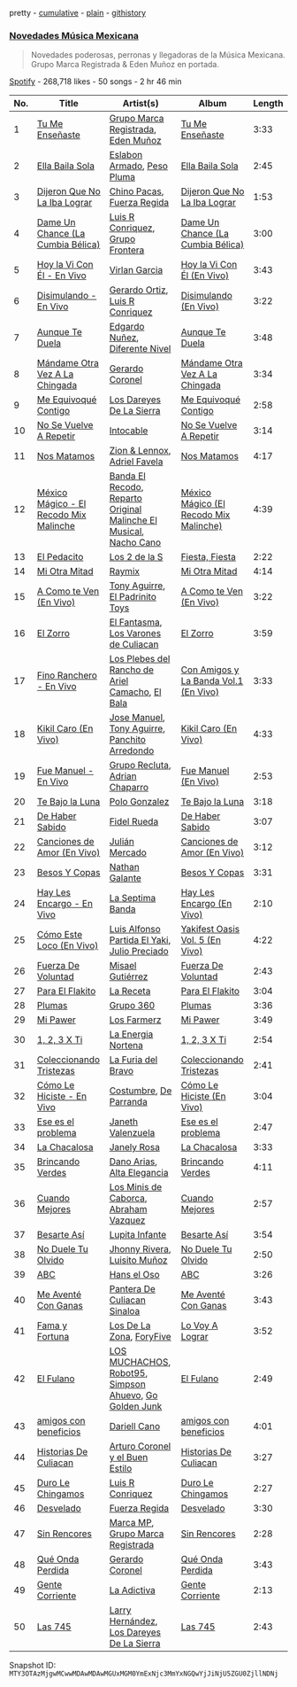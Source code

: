 pretty - [cumulative](/playlists/cumulative/37i9dQZF1DWXvaphaClKD3.md) - [plain](/playlists/plain/37i9dQZF1DWXvaphaClKD3) - [githistory](https://github.githistory.xyz/mackorone/spotify-playlist-archive/blob/main/playlists/plain/37i9dQZF1DWXvaphaClKD3)

### [Novedades Música Mexicana](https://open.spotify.com/playlist/37i9dQZF1DWXvaphaClKD3)

> Novedades poderosas, perronas y llegadoras de la Música Mexicana\. Grupo Marca Registrada & Eden Muñoz en portada.

[Spotify](https://open.spotify.com/user/spotify) - 268,718 likes - 50 songs - 2 hr 46 min

| No. | Title | Artist(s) | Album | Length |
|---|---|---|---|---|
| 1 | [Tu Me Enseñaste](https://open.spotify.com/track/0367uF6vbcYnIYAgilNWYX) | [Grupo Marca Registrada](https://open.spotify.com/artist/1gW6pz5n1aK249L0GvfQCC), [Eden Muñoz](https://open.spotify.com/artist/1gJdf4Yybu4X5A2xYV3NMV) | [Tu Me Enseñaste](https://open.spotify.com/album/1p1LvWM0ysgMEPmK8paYm0) | 3:33 |
| 2 | [Ella Baila Sola](https://open.spotify.com/track/3dnP0JxCgygwQH9Gm7q7nb) | [Eslabon Armado](https://open.spotify.com/artist/0XeEobZplHxzM9QzFQWLiR), [Peso Pluma](https://open.spotify.com/artist/12GqGscKJx3aE4t07u7eVZ) | [Ella Baila Sola](https://open.spotify.com/album/3Mm1P5CEEAiuJqBclr2EyU) | 2:45 |
| 3 | [Dijeron Que No La Iba Lograr](https://open.spotify.com/track/7dR09k1an5JEq7ch0Y5hvV) | [Chino Pacas](https://open.spotify.com/artist/2rmkQLzj0k4nZdQehOUByO), [Fuerza Regida](https://open.spotify.com/artist/0ys2OFYzWYB5hRDLCsBqxt) | [Dijeron Que No La Iba Lograr](https://open.spotify.com/album/3pyALc28lhIbH4gPXVNb9g) | 1:53 |
| 4 | [Dame Un Chance \(La Cumbia Bélica\)](https://open.spotify.com/track/3JFoEDgwyiiCr5C9wRhIg4) | [Luis R Conriquez](https://open.spotify.com/artist/0pePYDrJGk8gqMRbXrLJC8), [Grupo Frontera](https://open.spotify.com/artist/6XkjpgcEsYab502Vr1bBeW) | [Dame Un Chance \(La Cumbia Bélica\)](https://open.spotify.com/album/4Qh99SRar1QNgx0aPMp2kg) | 3:00 |
| 5 | [Hoy la Vi Con Él \- En Vivo](https://open.spotify.com/track/3Tz3CWlyJgui4a5VlIgRwf) | [Virlan Garcia](https://open.spotify.com/artist/0vjeBgTzYTwmYoVySJzXGD) | [Hoy la Vi Con Él \(En Vivo\)](https://open.spotify.com/album/4RTwqsdd8FztLzycvZ05BX) | 3:43 |
| 6 | [Disimulando \- En Vivo](https://open.spotify.com/track/7mjkqI87JhGwAou3aWe37T) | [Gerardo Ortiz](https://open.spotify.com/artist/4J13m9IZh03PEhoxAxRhXO), [Luis R Conriquez](https://open.spotify.com/artist/0pePYDrJGk8gqMRbXrLJC8) | [Disimulando \(En Vivo\)](https://open.spotify.com/album/0PkUb03Sjsiu4t8s6RF62V) | 3:22 |
| 7 | [Aunque Te Duela](https://open.spotify.com/track/28dvr7pIJcX53oHnNgMVDa) | [Edgardo Nuñez](https://open.spotify.com/artist/0mA4dkNGiN4fqTBi2SLlAv), [Diferente Nivel](https://open.spotify.com/artist/5dHdCFMXwl9JofjKjS1MW0) | [Aunque Te Duela](https://open.spotify.com/album/4qaO5TCNaNLC1co8lAWCkj) | 3:48 |
| 8 | [Mándame Otra Vez A La Chingada](https://open.spotify.com/track/5Xd5yjl9UdzLQxclBT6pMf) | [Gerardo Coronel](https://open.spotify.com/artist/6JoYL9QYbdgPb6EuE5J2pC) | [Mándame Otra Vez A La Chingada](https://open.spotify.com/album/370vnYfsorNlT6jEV2ul1X) | 3:34 |
| 9 | [Me Equivoqué Contigo](https://open.spotify.com/track/4swuSMKfNeiFPmAM949HjP) | [Los Dareyes De La Sierra](https://open.spotify.com/artist/1ZMJSCQw8DIefcLb1FIpY0) | [Me Equivoqué Contigo](https://open.spotify.com/album/4sD6anxj28NyEOIhKaaunD) | 2:58 |
| 10 | [No Se Vuelve A Repetir](https://open.spotify.com/track/5S8bGN62F8XQfZo26caGjv) | [Intocable](https://open.spotify.com/artist/108moq3rq6bm1M4Ypz0J02) | [No Se Vuelve A Repetir](https://open.spotify.com/album/1LwEYfRvKkCQY1KojHlRYE) | 3:14 |
| 11 | [Nos Matamos](https://open.spotify.com/track/7mo1AfuiwZaPxoD6UX7P3A) | [Zion & Lennox](https://open.spotify.com/artist/21451j1KhjAiaYKflxBjr1), [Adriel Favela](https://open.spotify.com/artist/0PrhwIWbqYFYyY2ZrkIWgI) | [Nos Matamos](https://open.spotify.com/album/21ZaKyZrmiksMqiystXkml) | 4:17 |
| 12 | [México Mágico \- El Recodo Mix Malinche](https://open.spotify.com/track/1oExnk9g8wkbamQpjOIHM1) | [Banda El Recodo](https://open.spotify.com/artist/6AcOTCYBMvjKYy4zms0kaC), [Reparto Original Malinche El Musical](https://open.spotify.com/artist/414Ri5Zew60OnucnMZ0ZNg), [Nacho Cano](https://open.spotify.com/artist/3sNPNZwXgDcCY71Jqa7kMe) | [México Mágico \(El Recodo Mix Malinche\)](https://open.spotify.com/album/6cPchuVN6uRIjzeqmE9pKy) | 4:39 |
| 13 | [El Pedacito](https://open.spotify.com/track/1tDxYhxR8nWUScPO6oHBS1) | [Los 2 de la S](https://open.spotify.com/artist/4UqfXEVibVEPfoopm7Pduc) | [Fiesta, Fiesta](https://open.spotify.com/album/5oMNdms9HuOfAtlUf3mF8J) | 2:22 |
| 14 | [Mi Otra Mitad](https://open.spotify.com/track/0xCANaLk8F91mIUdOm3ljG) | [Raymix](https://open.spotify.com/artist/0hHT2BH7XTm3ZdZb6CX064) | [Mi Otra Mitad](https://open.spotify.com/album/0gtkL0OqqDGkXlqqDDk2JM) | 4:14 |
| 15 | [A Como te Ven \(En Vivo\)](https://open.spotify.com/track/7jtSoRjShFbMGW0s8WCKfi) | [Tony Aguirre](https://open.spotify.com/artist/6twEaJ9RPRYiCmWapjG8xh), [El Padrinito Toys](https://open.spotify.com/artist/04mzq9GH08zOBRdV2gzmXm) | [A Como te Ven \(En Vivo\)](https://open.spotify.com/album/7H5HTt5Kh353pj9XCUHB0m) | 3:22 |
| 16 | [El Zorro](https://open.spotify.com/track/5U1bP3nRulk7egjqWQSkNA) | [El Fantasma](https://open.spotify.com/artist/0my6Pg4I28dVcZLSpAkqhv), [Los Varones de Culiacan](https://open.spotify.com/artist/3Bz4vStA4p6jwPXL6SDZ9d) | [El Zorro](https://open.spotify.com/album/4HMkP0BVe9AzwYsMJX7SSZ) | 3:59 |
| 17 | [Fino Ranchero \- En Vivo](https://open.spotify.com/track/6XCOR9Rs01PBQrVxI7nXxa) | [Los Plebes del Rancho de Ariel Camacho](https://open.spotify.com/artist/6cnl6Jz97730GUS8zEAK77), [El Bala](https://open.spotify.com/artist/5vJg40S7jbzIIe6kEkouwY) | [Con Amigos y La Banda Vol.1 \(En Vivo\)](https://open.spotify.com/album/3VuqUe1TDvhAKzRAxUSw5b) | 3:33 |
| 18 | [Kikil Caro \(En Vivo\)](https://open.spotify.com/track/5TrI52vvqsPzMBd2cnba1A) | [Jose Manuel](https://open.spotify.com/artist/1rXOb9uSnt1qvPF44FTplr), [Tony Aguirre](https://open.spotify.com/artist/6twEaJ9RPRYiCmWapjG8xh), [Panchito Arredondo](https://open.spotify.com/artist/1enyvmNKgt4BIIkVnt9FAV) | [Kikil Caro \(En Vivo\)](https://open.spotify.com/album/2uzlOBEAmFVA97KHRZjPOv) | 4:33 |
| 19 | [Fue Manuel \- En Vivo](https://open.spotify.com/track/0GVjvHPjw5c0FkKYuv8Kxe) | [Grupo Recluta](https://open.spotify.com/artist/2Dlvgi70UoJJicfKgoW5Vo), [Adrian Chaparro](https://open.spotify.com/artist/3Y4EQUPoAoMmzHwq4LUYtl) | [Fue Manuel \(En Vivo\)](https://open.spotify.com/album/5ML7zIqNucPLnoArhEpUcf) | 2:53 |
| 20 | [Te Bajo la Luna](https://open.spotify.com/track/3DBhxEXg4m8iw5tXRvcKbt) | [Polo Gonzalez](https://open.spotify.com/artist/0OpXeanba0vYnyoft00BP6) | [Te Bajo la Luna](https://open.spotify.com/album/316IAwfQ7YP1gsmukDOguw) | 3:18 |
| 21 | [De Haber Sabido](https://open.spotify.com/track/4dtqp3ds7XsozKUfCaQh9O) | [Fidel Rueda](https://open.spotify.com/artist/1lQO7ePBTp5yOfVK9hicoJ) | [De Haber Sabido](https://open.spotify.com/album/7pvfysfPYYPOiFJNE5ITeX) | 3:07 |
| 22 | [Canciones de Amor \(En Vivo\)](https://open.spotify.com/track/0n3msBFqu4jgyX6AngPGvs) | [Julián Mercado](https://open.spotify.com/artist/4NEQrC4AlByMUOmOp9H5hZ) | [Canciones de Amor \(En Vivo\)](https://open.spotify.com/album/0CmFt4VI1eNvj29UO8gV1f) | 3:12 |
| 23 | [Besos Y Copas](https://open.spotify.com/track/5VBdkbhCvZo3uNELJyER3c) | [Nathan Galante](https://open.spotify.com/artist/0mYDDBNR5KCRC68CkmeOJB) | [Besos Y Copas](https://open.spotify.com/album/0n4zjBia2MKzrhJ6enxGr5) | 3:31 |
| 24 | [Hay Les Encargo \- En Vivo](https://open.spotify.com/track/2B7YsRDBJLzWPLtAFGJ1Xg) | [La Septima Banda](https://open.spotify.com/artist/610tJqABwgZWaRvtJoJQF0) | [Hay Les Encargo \(En Vivo\)](https://open.spotify.com/album/0Wmhu9yL8wNp8YuyPVIw1s) | 2:10 |
| 25 | [Cómo Este Loco \(En Vivo\)](https://open.spotify.com/track/2lfOKHw5PZ6oSRBM1LdWpd) | [Luis Alfonso Partida El Yaki](https://open.spotify.com/artist/5l6N2hoIaP7snXdjnCULvk), [Julio Preciado](https://open.spotify.com/artist/0YHkeVGRdH0t8skdMxpqp3) | [Yakifest Oasis Vol\. 5 \(En Vivo\)](https://open.spotify.com/album/5iJMnRlnUcuN9GTlGrgJgP) | 4:22 |
| 26 | [Fuerza De Voluntad](https://open.spotify.com/track/2O75oyAguhcpgpDkP5k0Wm) | [Misael Gutiérrez](https://open.spotify.com/artist/4TAlMkVgr4FK7INJXQLzfS) | [Fuerza De Voluntad](https://open.spotify.com/album/59x39WBJbbolx68Dt9Di27) | 2:43 |
| 27 | [Para El Flakito](https://open.spotify.com/track/0QMdsMB1ZWQ1p1x2quFDa3) | [La Receta](https://open.spotify.com/artist/3p8PwzenE7ktd4BVFuQzMD) | [Para El Flakito](https://open.spotify.com/album/086em2i3mOVlRGbpzHISY9) | 3:04 |
| 28 | [Plumas](https://open.spotify.com/track/0I4y41LnMVrZpZWUlzDX8N) | [Grupo 360](https://open.spotify.com/artist/2h9VgLswbVrXfdjW8UVqHC) | [Plumas](https://open.spotify.com/album/4geJutzKEGHX3DOrGPmyXh) | 3:36 |
| 29 | [Mi Pawer](https://open.spotify.com/track/4DQ4ywyE1pWht05dewOC8v) | [Los Farmerz](https://open.spotify.com/artist/5aZppZ1lCv3Y09RuunlN1a) | [Mi Pawer](https://open.spotify.com/album/4i4tlzbFgKIC60ElIvPjFT) | 3:49 |
| 30 | [1, 2, 3 X Ti](https://open.spotify.com/track/5GFgBzEP1Q9xYmYhgtdRIO) | [La Energia Nortena](https://open.spotify.com/artist/6uFxO15AG9aoz7MS4aQQvp) | [1, 2, 3 X Ti](https://open.spotify.com/album/1C6grKQrbfrravwUkAYtEa) | 2:54 |
| 31 | [Coleccionando Tristezas](https://open.spotify.com/track/1AyvDxFRnugVuamkF9CI3d) | [La Furia del Bravo](https://open.spotify.com/artist/0CwDMNmupPq7JSl4uxPWV3) | [Coleccionando Tristezas](https://open.spotify.com/album/1EykZ3tLYKsQKSVD30fAmL) | 2:41 |
| 32 | [Cómo Le Hiciste \- En Vivo](https://open.spotify.com/track/5nnHhtQGsH4Ky2mVcRTfpz) | [Costumbre](https://open.spotify.com/artist/4GeHKoBHS3bHLGBUDEi90N), [De Parranda](https://open.spotify.com/artist/0OTHm6AFLxgeTm0gHNOuWi) | [Cómo Le Hiciste \(En Vivo\)](https://open.spotify.com/album/0E6n6VRiriUxrp9QdVYyAn) | 3:04 |
| 33 | [Ese es el problema](https://open.spotify.com/track/1IGv4Ii6V0pg7rni1N5SJi) | [Janeth Valenzuela](https://open.spotify.com/artist/4fqTtvwo9kLosNr5VPnx1G) | [Ese es el problema](https://open.spotify.com/album/3HRiR4Wq9fXs5TO79UYy0f) | 2:47 |
| 34 | [La Chacalosa](https://open.spotify.com/track/5vuVl4GyBzqurNoUmVmWfC) | [Janely Rosa](https://open.spotify.com/artist/2dRuTJ4s1SlwmiPpi5uhQF) | [La Chacalosa](https://open.spotify.com/album/3mmYCTs2YEuJPnXyJpNEJT) | 3:33 |
| 35 | [Brincando Verdes](https://open.spotify.com/track/4xkyr2z4WrZLkcoxUAmYLq) | [Dano Arias](https://open.spotify.com/artist/1AiUJjP4nxM9KIqsFjxMVT), [Alta Elegancia](https://open.spotify.com/artist/7EOpIcFOVG2PedJgVbCHJ2) | [Brincando Verdes](https://open.spotify.com/album/28JUUcj4pSo1Fji3lQEkxK) | 4:11 |
| 36 | [Cuando Mejores](https://open.spotify.com/track/3X463OFRExI2rpUttBkL4v) | [Los Minis de Caborca](https://open.spotify.com/artist/09Hzsy5bgnADJzIVlYUoQ3), [Abraham Vazquez](https://open.spotify.com/artist/063Vp9es6lLAbFUDtIAkFD) | [Cuando Mejores](https://open.spotify.com/album/48Axb3Vwmr7Jeqbmfyb0Rl) | 2:57 |
| 37 | [Besarte Así](https://open.spotify.com/track/4xTWpD61M50UT4ocYdhUwQ) | [Lupita Infante](https://open.spotify.com/artist/6tljZS5Y8cTsYagpA2pBpJ) | [Besarte Así](https://open.spotify.com/album/6CDWPWI412WyN0vgZFtgPw) | 3:54 |
| 38 | [No Duele Tu Olvido](https://open.spotify.com/track/4k1Fa69L8ink1epcYhljZj) | [Jhonny Rivera](https://open.spotify.com/artist/5TDSNRe3rVLJhxjIhxfcUx), [Luisito Muñoz](https://open.spotify.com/artist/0ajy8rupiCOgvmsOtaG83P) | [No Duele Tu Olvido](https://open.spotify.com/album/0JwGg9qvr6LAsIlnm7FVmv) | 2:50 |
| 39 | [ABC](https://open.spotify.com/track/5lIdbjdMEVPizl2iiSzKW9) | [Hans el Oso](https://open.spotify.com/artist/6h5PZ6aYahlswhw0w7QXea) | [ABC](https://open.spotify.com/album/1HNSQYz3bfsH8vt24wupSr) | 3:26 |
| 40 | [Me Aventé Con Ganas](https://open.spotify.com/track/5B6vzG9EVg0IQPEDIbezCI) | [Pantera De Culiacan Sinaloa](https://open.spotify.com/artist/0mRXQOJkMRuEgfF345LOZ0) | [Me Aventé Con Ganas](https://open.spotify.com/album/5W1RFf5lVl7WTUKmyDy8od) | 3:43 |
| 41 | [Fama y Fortuna](https://open.spotify.com/track/3yHYvFrYW6iZSRJrcS12RU) | [Los De La Zona](https://open.spotify.com/artist/52vdciS5WkduRWjZ2dCGxg), [ForyFive](https://open.spotify.com/artist/23OHfV3JOMWn38m7k4RLJq) | [Lo Voy A Lograr](https://open.spotify.com/album/7FUNEVCJP474fT3LFGCHe0) | 3:52 |
| 42 | [El Fulano](https://open.spotify.com/track/1GjqeDCMH5F6BngZk3mOyv) | [LOS MUCHACHOS](https://open.spotify.com/artist/7AlvzeMX0in2j3k0fBx7fi), [Robot95](https://open.spotify.com/artist/30CTTIqrcr82nS6B40j975), [Simpson Ahuevo](https://open.spotify.com/artist/6viZnVSHavFUcW0blu6Mvw), [Go Golden Junk](https://open.spotify.com/artist/2tU377oBzcCBbRNeVve8FC) | [El Fulano](https://open.spotify.com/album/63rhOdJW2BNpgGANna1XnP) | 2:49 |
| 43 | [amigos con beneficios](https://open.spotify.com/track/5z7CdPON2afBSONCdIMniG) | [Dariell Cano](https://open.spotify.com/artist/5aCpXuqGhGgQhqHtGObmJT) | [amigos con beneficios](https://open.spotify.com/album/5GIg36pmqOUTW5SlAAqqnh) | 4:01 |
| 44 | [Historias De Culiacan](https://open.spotify.com/track/0jX9Og7m36XEGlbr15DzcJ) | [Arturo Coronel y el Buen Estilo](https://open.spotify.com/artist/4lFwjsLFRLWRtjtsNjl5al) | [Historias De Culiacan](https://open.spotify.com/album/3fR1W6szwLL5DRiqs8wQXJ) | 3:27 |
| 45 | [Duro Le Chingamos](https://open.spotify.com/track/3QmhokuGV0SJeVExRiVybT) | [Luis R Conriquez](https://open.spotify.com/artist/0pePYDrJGk8gqMRbXrLJC8) | [Duro Le Chingamos](https://open.spotify.com/album/3fyvcS54kHLuEpxwG3d2UV) | 2:27 |
| 46 | [Desvelado](https://open.spotify.com/track/3YmjSVBCe6jXOUT0DQxy34) | [Fuerza Regida](https://open.spotify.com/artist/0ys2OFYzWYB5hRDLCsBqxt) | [Desvelado](https://open.spotify.com/album/3mAEZ4e27b2iFwnjY8enqt) | 3:30 |
| 47 | [Sin Rencores](https://open.spotify.com/track/3zteaSRVNGnb64nYdNESgw) | [Marca MP](https://open.spotify.com/artist/44mEtidu0VdRkIqO4IbkNa), [Grupo Marca Registrada](https://open.spotify.com/artist/1gW6pz5n1aK249L0GvfQCC) | [Sin Rencores](https://open.spotify.com/album/3t9mSoc9znrVKsUBUyMCW5) | 2:28 |
| 48 | [Qué Onda Perdida](https://open.spotify.com/track/3TjLFavKPwuvXk5xnxPlEk) | [Gerardo Coronel](https://open.spotify.com/artist/6JoYL9QYbdgPb6EuE5J2pC) | [Qué Onda Perdida](https://open.spotify.com/album/2XIMzHRF6bkv81iGbkvcQN) | 3:43 |
| 49 | [Gente Corriente](https://open.spotify.com/track/4IwuZ9TArWPahGjIdTqyJw) | [La Adictiva](https://open.spotify.com/artist/49EE6lVLgU8sp7dFgPshgM) | [Gente Corriente](https://open.spotify.com/album/6pzjO8qClKr8iQ5eDqNZ84) | 2:13 |
| 50 | [Las 745](https://open.spotify.com/track/2qYB75lMyKTsejklUVuxSH) | [Larry Hernández](https://open.spotify.com/artist/6djNDzSg08mnh2Ayoh6Ovn), [Los Dareyes De La Sierra](https://open.spotify.com/artist/1ZMJSCQw8DIefcLb1FIpY0) | [Las 745](https://open.spotify.com/album/7n51uT7Fh9ck9ysRCyxftg) | 2:43 |

Snapshot ID: `MTY3OTAzMjgwMCwwMDAwMDAwMGUxMGM0YmExNjc3MmYxNGQwYjJiNjU5ZGU0ZjllNDNj`
